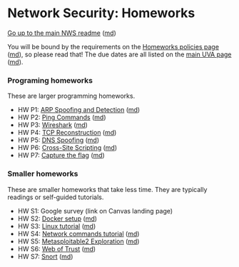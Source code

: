 Network Security: Homeworks
=========================

[Go up to the main NWS readme](../readme.html) ([md](../readme.md))

You will be bound by the requirements on the [Homeworks policies page](../uva/hw-policies.html) ([md](../uva/hw-policies.md)), so please read that!  The due dates are all listed on the [main UVA page](../uva/index.html) ([md](../uva/index.md)).


### Programing homeworks

These are larger programming homeworks.

- HW P1: [ARP Spoofing and Detection](arp/index.html) ([md](arp/index.md))
- HW P2: [Ping Commands](pingcmd/index.html) ([md](pingcmd/index.md))
- HW P3: [Wireshark](wireshark/index.html) ([md](wireshark/index.md))
- HW P4: [TCP Reconstruction](tcprecon/index.html) ([md](tcprecon/index.md))
- HW P5: [DNS Spoofing](dnsspoof/index.html) ([md](dnsspoof/index.md))
- HW P6: [Cross-Site Scripting](xss/index.html) ([md](xss/index.md))
- HW P7: [Capture the flag](ctf/index.html) ([md](ctf/index.md))

### Smaller homeworks

These are smaller homeworks that take less time.  They are typically readings or self-guided tutorials.

- HW S1: Google survey (link on Canvas landing page)
- HW S2: [Docker setup](docker/index.html) ([md](docker/index.md))
- HW S3: [Linux tutorial](linux/index.html) ([md](linux/index.md))
- HW S4: [Network commands tutorial](netcmds/index.html) ([md](netcmds/index.md))
- HW S5: [Metasploitable2 Exploration](metasploit/index.html) ([md](metasploit/index.md))
- HW S6: [Web of Trust](weboftrust/index.html) ([md](weboftrust/index.md))
- HW S7: [Snort](snort/index.html) ([md](snort/index.md))
